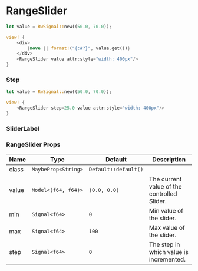 # RangeSlider

```rust demo
let value = RwSignal::new((50.0, 70.0));

view! {
    <div>
        {move || format!("{:#?}", value.get())}
    </div>
    <RangeSlider value attr:style="width: 400px"/>
}
```

### Step

```rust demo
let value = RwSignal::new((50.0, 70.0));

view! {
    <RangeSlider step=25.0 value attr:style="width: 400px"/>
}
```

### SliderLabel

### RangeSlider Props

| Name  | Type                | Default              | Description                                 |
| ----- | ------------------- | -------------------- | ------------------------------------------- |
| class | `MaybeProp<String>` | `Default::default()` |                                             |
| value | `Model<(f64, f64)>` | `(0.0, 0.0)`         | The current value of the controlled Slider. |
| min   | `Signal<f64>`       | `0`                  | Min value of the slider.                    |
| max   | `Signal<f64>`       | `100`                | Max value of the slider.                    |
| step  | `Signal<f64>`       | `0`                  | The step in which value is incremented.     |
